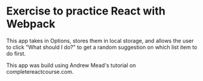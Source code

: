 # Exercise to practice React with Webpack
This app takes in Options, stores them in local storage, and allows the user to click "What should I do?" to get a random suggestion on which list item to do first.

This app was build using Andrew Mead's tutorial on completereactcourse.com.
